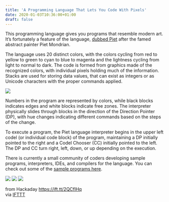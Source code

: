 ```yaml
---
title: 'A Programming Language That Lets You Code With Pixels'
date: 2020-01-03T10:36:00+01:00
draft: false
---
```


This programming language gives you programs that resemble modern art. It’s fortunately a feature of the language, [dubbed Piet](https://www.dangermouse.net/esoteric/piet.html) after the famed abstract painter Piet Mondrian.

The language uses 20 distinct colors, with the colors cycling from red to yellow to green to cyan to blue to magenta and the lightness cycling from light to normal to dark. The code is formed from graphics made of the recognized colors, with individual pixels holding much of the information. Stacks are used for storing data values, that can exist as integers or as Unicode characters with the proper commands applied.

![](https://hackaday.com/wp-content/uploads/2019/12/Screen-Shot-2019-12-30-at-7.48.25-PM.png?w=400)

Numbers in the program are represented by colors, while black blocks indicates edges and white blocks indicate free zones. The interpreter physically slides through blocks in the direction of the Direction Pointer (DP), with hue changes indicating different commands based on the steps of the change.

To execute a program, the Piet language interpreter begins in the upper left codel (or individual code block) of the program, maintaining a DP initially pointed to the right and a Codel Chooser (CC) initially pointed to the left. The DP and CC turn right, left, down, or up depending on the execution.

There is currently a small community of coders developing sample programs, interpreters, IDEs, and compilers for the language. You can check out some of the [sample programs here](https://www.dangermouse.net/esoteric/piet/samples.html).

[![](https://hackaday.com/wp-content/uploads/2019/12/Screen-Shot-2019-12-30-at-7.47.39-PM.png?w=250)](https://hackaday.com/2020/01/03/a-programming-language-that-lets-you-code-with-pixels/screen-shot-2019-12-30-at-7-47-39-pm/) [![](https://hackaday.com/wp-content/uploads/2019/12/Screen-Shot-2019-12-30-at-7.47.58-PM.png?w=250)](https://hackaday.com/2020/01/03/a-programming-language-that-lets-you-code-with-pixels/screen-shot-2019-12-30-at-7-47-58-pm/) [![](https://hackaday.com/wp-content/uploads/2019/12/Screen-Shot-2019-12-30-at-7.48.39-PM.png?w=250)](https://hackaday.com/2020/01/03/a-programming-language-that-lets-you-code-with-pixels/screen-shot-2019-12-30-at-7-48-39-pm/)  
  
from Hackaday https://ift.tt/2QCflHq  
via [IFTTT](https://ifttt.com/?ref=da&site=blogger)